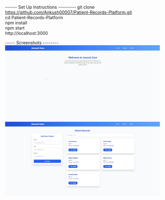  ------ Set Up Instructions ---------
git clone https://github.com/Ankush00007/Patient-Records-Platform.git
<br/>
cd Patient-Records-Platform
<br/>
npm install
<br/>
npm start
<br/>
http://localhost:3000
<br/>

 ----- Screenshots --------
 <br/>
![Landing Page](./src/screenshots/landing.png)
![Patients Information](./src/screenshots/patients.png)
